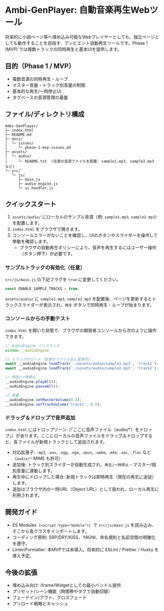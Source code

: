 # Ambi-GenPlayer: 自動音楽再生Webツール

将来的に小説ページ等へ埋め込み可能なWebプレイヤーとしても、独立ページとしても動作することを目指す、アンビエント自動再生ツールです。Phase 1 (MVP) では複数トラックの同時再生と基本UIを提供します。

## 目的（Phase 1 / MVP）
- 複数音源の同時再生・ループ
- マスター音量・トラック別音量の制御
- 基本的な再生/一時停止UI
- タグベースの音源管理の基盤

## ファイル/ディレクトリ構成
```
Ambi-GenPlayer/
├─ index.html
├─ README.md
├─ docs/
│  └─ issues/
│     └─ phase-1-mvp-issues.md
├─ assets/
│  └─ audio/
│     └─ README.txt  (任意の音源ファイルを配置: sample1.mp3, sample2.mp3 など)
└─ src/
   └─ js/
      ├─ main.js
      ├─ audio-engine.js
      └─ ui-handler.js
```

## クイックスタート
1. `assets/audio/` にローカルのサンプル音源（例: `sample1.mp3`, `sample2.mp3`）を配置します。
2. `index.html` をブラウザで開きます。
3. コンソールエラーがないことを確認し、UIのボタンやスライダーを操作して挙動を確認します。
   - ブラウザの自動再生ポリシーにより、音声を再生するにはユーザー操作（ボタン押下）が必要です。

### サンプルトラックの有効化（任意）
`src/js/main.js` の下記フラグを `true` に変更してください。

```js
const ENABLE_SAMPLE_TRACKS = true;
```

`assets/audio/` に `sample1.mp3`, `sample2.mp3` を配置後、ページを更新するとトラックスライダーが表示され、`再生` ボタンで同時再生・ループが始まります。

### コンソールからの手動テスト
`index.html` を開いた状態で、ブラウザの開発者コンソールから次のように操作できます。

```js
// AudioEngine インスタンス
window.__audioEngine

// トラックのロード（任意のファイル名に変更可）
await __audioEngine.loadTrack('./assets/audio/sample1.mp3', 'track1');
await __audioEngine.loadTrack('./assets/audio/sample2.mp3', 'track2');

// 再生/一時停止
__audioEngine.playAll();
__audioEngine.pauseAll();

// 音量
__audioEngine.setMasterVolume(0.8);
__audioEngine.setTrackVolume('track1', 0.5);
```

### ドラッグ＆ドロップで音声追加
`index.html` にはドロップゾーン（「ここに音声ファイル（audio/*）をドロップ」）があります。ここにローカルの音声ファイルをドラッグ＆ドロップすると、各ファイルが新規トラックとして追加されます。

- 対応拡張子: `.mp3`, `.wav`, `.ogg`, `.oga`, `.opus`, `.webm`, `.m4a`, `.aac`, `.flac` など（`audio/*` MIME も許可）
- 追加後: トラック別スライダーが自動生成され、`再生/一時停止`・マスター/個別音量に連動します。
- 再生中にドロップした場合: 新規トラックは即時再生（現在の再生に追従）します。
- 追加はブラウザ内の一時URL（Object URL）として扱われ、ローカル再生に利用されます。

## 開発ガイド
- ES Modules（`<script type="module">`）で `src/js/main.js` を読み込み、そこから各クラスをインポートします。
- コーディング原則: SRP/DRY/KISS、YAGNI、命名規則と名前空間の明確化を遵守。
- Linter/Formatter: 本MVPでは未導入。将来的に ESLint / Prettier / Husky を導入予定。

## 今後の拡張
- 埋め込み向け: iframe/Widgetとしての最小バンドル提供
- プリセット/シーン機能（時間帯やタグで自動切替）
- フェードイン/アウト、クロスフェード
- プリロード戦略とキャッシュ
